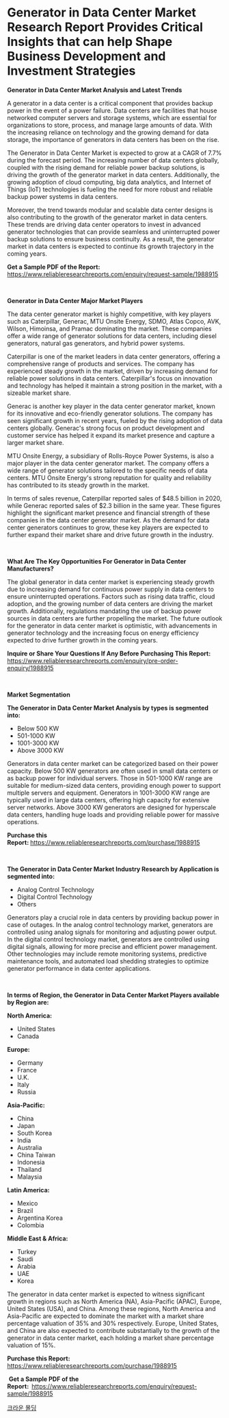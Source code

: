 <p><h1>Generator in Data Center Market Research Report Provides Critical Insights that can help Shape Business Development and Investment Strategies</h1></p><p><strong>Generator in Data Center Market Analysis and Latest Trends</strong></p>
<p><p>A generator in a data center is a critical component that provides backup power in the event of a power failure. Data centers are facilities that house networked computer servers and storage systems, which are essential for organizations to store, process, and manage large amounts of data. With the increasing reliance on technology and the growing demand for data storage, the importance of generators in data centers has been on the rise.</p><p>The Generator in Data Center Market is expected to grow at a CAGR of 7.7% during the forecast period. The increasing number of data centers globally, coupled with the rising demand for reliable power backup solutions, is driving the growth of the generator market in data centers. Additionally, the growing adoption of cloud computing, big data analytics, and Internet of Things (IoT) technologies is fueling the need for more robust and reliable backup power systems in data centers.</p><p>Moreover, the trend towards modular and scalable data center designs is also contributing to the growth of the generator market in data centers. These trends are driving data center operators to invest in advanced generator technologies that can provide seamless and uninterrupted power backup solutions to ensure business continuity. As a result, the generator market in data centers is expected to continue its growth trajectory in the coming years.</p></p>
<p><strong>Get a Sample PDF of the Report:&nbsp;</strong> <a href="https://www.reliableresearchreports.com/enquiry/request-sample/1988915">https://www.reliableresearchreports.com/enquiry/request-sample/1988915</a></p>
<p>&nbsp;</p>
<p><strong>Generator in Data Center Major Market Players</strong></p>
<p><p>The data center generator market is highly competitive, with key players such as Caterpillar, Generac, MTU Onsite Energy, SDMO, Atlas Copco, AVK, Wilson, Himoinsa, and Pramac dominating the market. These companies offer a wide range of generator solutions for data centers, including diesel generators, natural gas generators, and hybrid power systems.</p><p>Caterpillar is one of the market leaders in data center generators, offering a comprehensive range of products and services. The company has experienced steady growth in the market, driven by increasing demand for reliable power solutions in data centers. Caterpillar's focus on innovation and technology has helped it maintain a strong position in the market, with a sizeable market share.</p><p>Generac is another key player in the data center generator market, known for its innovative and eco-friendly generator solutions. The company has seen significant growth in recent years, fueled by the rising adoption of data centers globally. Generac's strong focus on product development and customer service has helped it expand its market presence and capture a larger market share.</p><p>MTU Onsite Energy, a subsidiary of Rolls-Royce Power Systems, is also a major player in the data center generator market. The company offers a wide range of generator solutions tailored to the specific needs of data centers. MTU Onsite Energy's strong reputation for quality and reliability has contributed to its steady growth in the market.</p><p>In terms of sales revenue, Caterpillar reported sales of $48.5 billion in 2020, while Generac reported sales of $2.3 billion in the same year. These figures highlight the significant market presence and financial strength of these companies in the data center generator market. As the demand for data center generators continues to grow, these key players are expected to further expand their market share and drive future growth in the industry.</p></p>
<p>&nbsp;</p>
<p><strong>What Are The Key Opportunities For Generator in Data Center Manufacturers?</strong></p>
<p><p>The global generator in data center market is experiencing steady growth due to increasing demand for continuous power supply in data centers to ensure uninterrupted operations. Factors such as rising data traffic, cloud adoption, and the growing number of data centers are driving the market growth. Additionally, regulations mandating the use of backup power sources in data centers are further propelling the market. The future outlook for the generator in data center market is optimistic, with advancements in generator technology and the increasing focus on energy efficiency expected to drive further growth in the coming years.</p></p>
<p><strong>Inquire or Share Your Questions If Any Before Purchasing This Report:</strong> <a href="https://www.reliableresearchreports.com/enquiry/pre-order-enquiry/1988915">https://www.reliableresearchreports.com/enquiry/pre-order-enquiry/1988915</a></p>
<p>&nbsp;</p>
<p><strong>Market Segmentation</strong></p>
<p><strong>The Generator in Data Center Market Analysis by types is segmented into:</strong></p>
<p><ul><li>Below 500 KW</li><li>501-1000 KW</li><li>1001-3000 KW</li><li>Above 3000 KW</li></ul></p>
<p><p>Generators in data center market can be categorized based on their power capacity. Below 500 KW generators are often used in small data centers or as backup power for individual servers. Those in 501-1000 KW range are suitable for medium-sized data centers, providing enough power to support multiple servers and equipment. Generators in 1001-3000 KW range are typically used in large data centers, offering high capacity for extensive server networks. Above 3000 KW generators are designed for hyperscale data centers, handling huge loads and providing reliable power for massive operations.</p></p>
<p><strong>Purchase this Report:&nbsp;</strong><a href="https://www.reliableresearchreports.com/purchase/1988915">https://www.reliableresearchreports.com/purchase/1988915</a></p>
<p>&nbsp;</p>
<p><strong>The Generator in Data Center Market Industry Research by Application is segmented into:</strong></p>
<p><ul><li>Analog Control Technology</li><li>Digital Control Technology</li><li>Others</li></ul></p>
<p><p>Generators play a crucial role in data centers by providing backup power in case of outages. In the analog control technology market, generators are controlled using analog signals for monitoring and adjusting power output. In the digital control technology market, generators are controlled using digital signals, allowing for more precise and efficient power management. Other technologies may include remote monitoring systems, predictive maintenance tools, and automated load shedding strategies to optimize generator performance in data center applications.</p></p>
<p>&nbsp;</p>
<p><strong>In terms of Region, the Generator in Data Center Market Players available by Region are:</strong></p>
<p>
    <p> <strong> North America: </strong>
        <ul>
            <li>United States</li>
            <li>Canada</li>
        </ul>
        </p> 
    <p> <strong> Europe: </strong>
        <ul>
            <li>Germany</li>
            <li>France</li>
            <li>U.K.</li>
            <li>Italy</li>
            <li>Russia</li>
        </ul>
        </p> 
    <p> <strong> Asia-Pacific: </strong>
        <ul>
            <li>China</li>
            <li>Japan</li>
            <li>South Korea</li>
            <li>India</li>
            <li>Australia</li>
            <li>China Taiwan</li>
            <li>Indonesia</li>
            <li>Thailand</li>
            <li>Malaysia</li>
        </ul>
        </p> 
    <p> <strong> Latin America: </strong>
        <ul>
            <li>Mexico</li>
            <li>Brazil</li>
            <li>Argentina Korea</li>
            <li>Colombia</li>
        </ul>
        </p> 
    <p> <strong> Middle East & Africa: </strong>
        <ul>
            <li>Turkey</li>
            <li>Saudi</li>
            <li>Arabia</li>
            <li>UAE</li>
            <li>Korea</li>
        </ul>
    </p>
    </p>
<p><p>The generator in data center market is expected to witness significant growth in regions such as North America (NA), Asia-Pacific (APAC), Europe, United States (USA), and China. Among these regions, North America and Asia-Pacific are expected to dominate the market with a market share percentage valuation of 35% and 30% respectively. Europe, United States, and China are also expected to contribute substantially to the growth of the generator in data center market, each holding a market share percentage valuation of 15%.</p></p>
<p><strong>Purchase this Report: </strong><a href="https://www.reliableresearchreports.com/purchase/1988915">https://www.reliableresearchreports.com/purchase/1988915</a></p>
<p>&nbsp;<strong>Get a Sample PDF of the Report:&nbsp;&nbsp;</strong><a href="https://www.reliableresearchreports.com/enquiry/request-sample/1988915">https://www.reliableresearchreports.com/enquiry/request-sample/1988915</a></p>
<p><strong></strong></p>
<p><p><a href="https://github.com/rsg307664904/Market-Research-Report-List-1/blob/main/889653715883.md">크라운 몰딩</a></p></p>